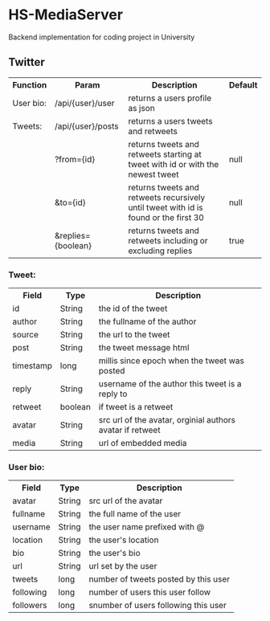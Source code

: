 # HS-MediaServer

Backend implementation for coding project in University

## Twitter
<table>
	<tr>
		<th>Function</th>
		<th>Param</th>
		<th>Description</th>
		<th>Default</th>
	<tr>
		<td>User bio:</td>
		<td>/api/{user}/user</td>
		<td>returns a users profile as json</td>
		<td></td>
	</tr>
	<tr>
		<td>Tweets:</td>
		<td>/api/{user}/posts</td>
		<td>returns a users tweets and retweets</td>
		<td></td>
	</tr>
	<tr>
		<td></td>
		<td>?from={id}</td>
		<td>returns tweets and retweets starting at tweet with id or with the newest tweet</td>
		<td>null</td>
	</tr>
	<tr>
		<td></td>
		<td>&to={id}</td>
		<td>returns tweets and retweets recursively until tweet with id is found or the first 30</td>
		<td>null</td>
	</tr>
	<tr>
		<td></td>
		<td>&replies={boolean}</td>
		<td>returns tweets and retweets including or excluding replies</td>
		<td>true</td>
	</tr>
</table>


### Tweet: 
<table>
	<tr>
		<th>Field</th>
		<th>Type</th>
		<th>Description</th>
	</tr>
	<tr>
		<td>id</td>
		<td>String</td>
		<td>the id of the tweet</td>
	</tr>
	<tr>
		<td>author</td>
		<td>String</td>
		<td>the fullname of the author</td>
	</tr>
	<tr>
		<td>source</td>
		<td>String</td>
		<td>the url to the tweet</td>
	</tr>
	<tr>
		<td>post</td>
		<td>String</td>
		<td>the tweet message html</td>
	</tr>
	<tr>
		<td>timestamp</td>
		<td>long</td>
		<td>millis since epoch when the tweet was posted</td>
	</tr>
	<tr>
		<td>reply</td>
		<td>String</td>
		<td>username of the author this tweet is a reply to</td>
	</tr>
	<tr>
		<td>retweet</td>
		<td>boolean</td>
		<td>if tweet is a retweet</td>
	</tr>
	<tr>
		<td>avatar</td>
		<td>String</td>
		<td>src url of the avatar, orginial authors avatar if retweet</td>
	</tr>
	<tr>
		<td>media</td>
		<td>String</td>
		<td>url of embedded media</td>
	</tr>
</table>


### User bio:
<table>
	<tr>
		<th>Field</th>
		<th>Type</th>
		<th>Description</th>
	</tr>
	<tr>
		<td>avatar</td>
		<td>String</td>
		<td>src url of the avatar</td>
	</tr>
	<tr>
		<td>fullname</td>
		<td>String</td>
		<td>the full name of the user</td>
	</tr>
	<tr>
		<td>username</td>
		<td>String</td>
		<td>the user name prefixed with @</td>
	</tr>
	<tr>
		<td>location</td>
		<td>String</td>
		<td>the user's location</td>
	</tr>
	<tr>
		<td>bio</td>
		<td>String</td>
		<td>the user's bio</td>
	</tr>
	<tr>
		<td>url</td>
		<td>String</td>
		<td>url set by the user</td>
	</tr>
	<tr>
		<td>tweets</td>
		<td>long</td>
		<td>number of tweets posted by this user</td>
	</tr>
	<tr>
		<td>following</td>
		<td>long</td>
		<td>number of users this user follow</td>
	</tr>
	<tr>
		<td>followers</td>
		<td>long</td>
		<td>snumber of users following this user</td>
	</tr>
</table>
